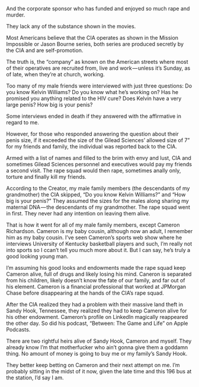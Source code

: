And the corporate sponsor who has funded and enjoyed so much rape and murder.

They lack any of the substance shown in the movies.

Most Americans believe that the CIA operates as shown in the Mission Impossible or Jason Bourne series, both series are produced secretly by the CIA and are self-promotion.

The truth is, the “company” as known on the American streets where most of their operatives are recruited from, live and work — unless it’s Sunday, as of late, when they’re at church, working.

Too many of my male friends were interviewed with just three questions: Do you know Kelvin Williams? Do you know what he’s working on? Has he promised you anything related to the HIV cure? Does Kelvin have a very large penis? How big is your penis?


Some interviews ended in death if they answered with the affirmative in regard to me.

However, for those who responded answering the question about their penis size, if it exceeded the size of the Gilead Sciences’ allowed size of 7” for my friends and family, the individual was reported back to the CIA.

Armed with a list of names and filled to the brim with envy and lust, CIA and sometimes Gilead Sciences personnel and executives would pay my friends a second visit. The rape squad would then rape, sometimes anally only, torture and finally kill my friends.

According to the Creator, my male family members (the descendants of my grandmother) the CIA skipped, “Do you know Kelvin Williams?” and “How big is your penis?” They assumed the sizes for the males along sharing my maternal DNA — the descendants of my grandmother. The rape squad went in first. They never had any intention on leaving them alive.

That is how it went for all of my male family members, except Cameron Richardson. Cameron is my baby cousin, although now an adult, I remember him as my baby cousin. I’ve seen Cameron’s sports web show where he interviews University of Kentucky basketball players and such, I’m really not into sports so I ccan’t tell you much more about it. But I can say, he’s truly a good looking young man.

I’m assuming his good looks and endowments made the rape squad keep Cameron alive, full of drugs and likely losing his mind. Caneron is separated from his children, likely doesn’t know the fate of our family, and far out of his element. Cameron is a financial professional that worked at JPMorgan Chase before disappearing at the hands of the CIA’s rape squad.

After the CIA realized they had a problem with their massive land theft in Sandy Hook, Tennessee, they realized they had to keep Cameron alive for his other endowment. Cameron’s profile on LinkedIn magically reappeared the other day. So did his podcast, “Between: The Game and Life” on Apple Podcasts.

There are two rightful heirs alive of Sandy Hook, Cameron and myself. They already know I’m that motherfucker who ain’t gonna give them a goddamn thing. No amount of money is going to buy me or my family’s Sandy Hook.

They better keep betting on Cameron and their next attempt on me. I’m probably sitting in the midst of it now, given the late time and this 196 bus at the station, I’d say I am.
